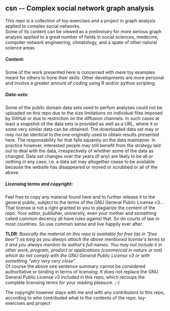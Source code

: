 ## csn -- Complex social network graph analysis

This repo is a collection of toy-exercises and a project in graph analysis applied to complex social networks.  
Some of its content can be viewed as a preliminary for more serious graph analysis applied to a great number of fields in social sciences, medecine, computer network engineering, climatology, and a spate of other natural science areas.

##### Content:
Some of the work presented here is concerned with mere toy examples meant for others to hone their skills. Other developments are more personal and involve a greater amount of coding using R and/or python scripting.

##### Data-sets:
Some of the public domain data sets used to perfom analyses could not be uploaded on this repo due to the size limitations on individual files imposed by GitHub or due to restriction on the diffusion channels. In such cases at least a snapshot of the data sets is provided as well as a URL, where it or some very similar data can be obtained. The downloaded data set may or may not be identical to the one originally used to obtain results presented here. The responsability for that falls squarely  on the data maintainer. In practice however, interested people may still benefit from the strategy laid out to deal with the data, irrespectively of whether some of the data as changed. Data set changes over the years (if any) are likely to be all or nothing in any case; i.e. a data set may altogether cease to be available because the website has disappeared or moved or scrubbed or all of the above. 

##### Licensing terms and copyright:
Feel free to copy any material found here and to further release it to the general public, subject to the terms of the GNU General Public License v3... That license is not a right granted to you to plagiarize the content of the repo. Your editor, publisher,  university, even your mother and something called common decency all have rules against that. So do courts of law in most countries.  So use common sense and live happily ever after.

**TLDR**: *Basically the material on this repo is available for free (as in "free beer") as long as you always attach the above mentioned license's terms to it and you always mention its author’s full names.  You may not include it in other work, program, product or applications (commercial in nature or not) which do not comply with the GNU General Public License v3 or with something "very very very close".*  
Of course the above one sentence summary cannot be considered authoritative or binding in terms of licensing.  It does not replace the GNU General Public License v3 included in this repo, which recoups the complete licensing terms for your reading pleasure. ;-)

The copyright however stays with me and with any contributors to this repo, according to who contributed what to the contents of the repo.  toy-exercises and project
